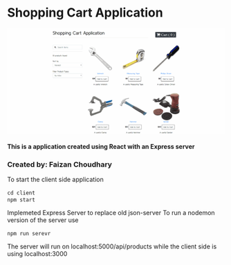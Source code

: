 # Shopping Cart Application 

![Gif for the application](./client/public/thumbnail.gif)

#### This is a application created using React with an Express server
### Created by: Faizan Choudhary

To start the client side application 
```
cd client
npm start
```

Implemeted Express Server to replace old json-server
To run a nodemon version of the server use 
```
npm run serevr 
```
The server will run on localhost:5000/api/products while the client side is using localhost:3000

